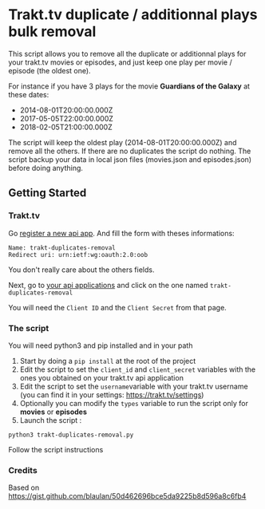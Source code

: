 Trakt.tv duplicate / additionnal plays bulk removal  
===========  
This script allows you to remove all the duplicate or additionnal plays for your trakt.tv movies or episodes, and just keep one play per movie / episode (the oldest one).

For instance if you have 3 plays for the movie **Guardians of the Galaxy** at these dates:

 - 2014-08-01T20:00:00.000Z
 - 2017-05-05T22:00:00.000Z
 - 2018-02-05T21:00:00.000Z

The script will keep the oldest play (2014-08-01T20:00:00.000Z) and remove all the others.
If there are no duplicates the script do nothing.
The script backup your data in local json files (movies.json and episodes.json) before doing anything.
  
## Getting Started  
### Trakt.tv  
  
Go [register a new api app]( https://trakt.tv/oauth/applications/new). And fill the form with theses informations:  
  
```  
Name: trakt-duplicates-removal  
Redirect uri: urn:ietf:wg:oauth:2.0:oob  
```  
  
You don't really care about the others fields.  
  
Next, go to [your api applications](https://trakt.tv/oauth/applications) and click on the one named `trakt-duplicates-removal`  
  
You will need the `Client ID` and the `Client Secret` from that page.  
  
### The script  
You will need python3 and pip installed and in your path
 
 1. Start by doing a `pip install` at the root of the project 
 2. Edit the script to set the `client_id` and `client_secret` variables with the ones you obtained on your trakt.tv api application
 3. Edit the script to set the `username`variable with your trakt.tv username (you can find it in your settings: https://trakt.tv/settings)
 4. Optionally you can modify the `types` variable to run the script only for **movies** or **episodes**
 5. Launch the script :  
```  
python3 trakt-duplicates-removal.py  
```  
Follow the script instructions

### Credits 

Based on https://gist.github.com/blaulan/50d462696bce5da9225b8d596a8c6fb4
